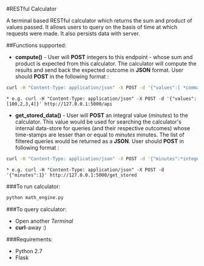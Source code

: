 #RESTful Calculator

A terminal based RESTful calculator which returns the sum and product of values passed. It allows users to query on the basis of time at which requests were made. It also persists data with server.

##Functions supported:
  * **compute()** - User will **POST** integers to this endpoint - whose sum and product is expected from this calculator. The calculator will compute the results and send back the expected outcome in **JSON** format. User should **POST** in the following format : 

```sh
curl -H "Content-Type: application/json" -X POST -d '{"values":[ *comma-separated integers* ]}' http://127.0.0.1:5000/api
```
  
    * e.g. curl -H "Content-Type: application/json" -X POST -d '{"values":[100,2,3,4]}' http://127.0.0.1:5000/api

  
  * **get_stored_data()** - User will **POST** an integral value (*minutes*) to the calculator. This value would be used for searching the calculator's internal data-store for queries (and their respective outcomes) whose time-stamps are lesser than or equal to *minutes* minutes. The list of filtered queries would be returned as a **JSON**. User should **POST** in following format : 
  
```sh
curl -H "Content-Type: application/json" -X POST -d '{"minutes":*integer-value*}' http://127.0.0.1:5000/get_stored
```
  
    * e.g. curl -H "Content-Type: application/json" -X POST -d '{"minutes":1}' http://127.0.0.1:5000/get_stored
  
###To run calculator:
```sh
python math_engine.py
```

###To query calculator:
* Open another *Terminal*
* **curl**-away :)

###Requirements:
  * Python 2.7
  * Flask

